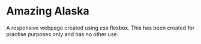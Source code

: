 # Amazing Alaska

A responsive webpage created using css flexbox. This has been created for practise purposes only and has no other use.
